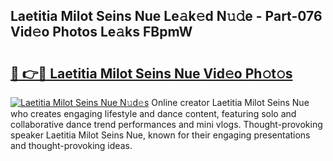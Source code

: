 ## Laetitia Milot Seins Nue Le𝚊k𝚎d N𝚞𝚍e - Part-076 Vid𝚎o Photos Le𝚊ks FBpmW

# <h2><a href="http://fb2pug0.evod.top/?m=Laetitia+Milot+Seins+Nue">🔗 👉🔴 Laetitia Milot Seins Nue Vid𝚎o Ph𝚘t𝚘s</a></h2>

[![Laetitia Milot Seins Nue N𝚞d𝚎s](https://i.imgur.com/8V9OHl7.gif)](http://fb2pug0.evod.top/?m=Laetitia+Milot+Seins+Nue)
Online creator Laetitia Milot Seins Nue who creates engaging lifestyle and dance content, featuring solo and collaborative dance trend performances and mini vlogs. Thought-provoking speaker Laetitia Milot Seins Nue, known for their engaging presentations and thought-provoking ideas. 

